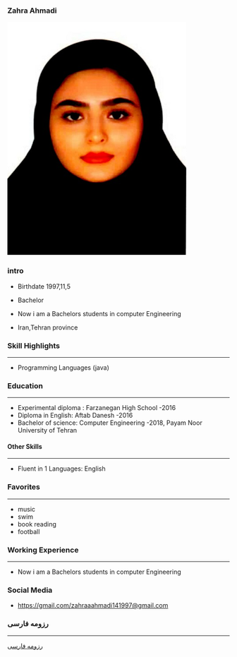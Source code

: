 ### Zahra Ahmadi
<img src="pic.jpeg">

### intro

+ Birthdate 1997,11,5

+ Bachelor

+ Now i am a Bachelors students in computer Engineering
 
+ Iran,Tehran province 

### Skill Highlights
---
+ Programming Languages (java)

### Education
---
+ Experimental diploma : Farzanegan   High School
 -2016
+ Diploma in English: Aftab Danesh
  -2016
+ Bachelor of science: Computer Engineering
  -2018, Payam Noor University of Tehran

#### Other Skills

---
+ Fluent in 1 Languages: English

### Favorites
---
+ music 
+ swim
+ book reading 
+ football 

### Working Experience
---
+ Now i am a Bachelors students in computer Engineering
 
### Social Media

+ https://gmail.com/zahraaahmadi141997@gmail.com

### رزومه فارسی 
---


[رزومه فارسی](/resume-fa)
